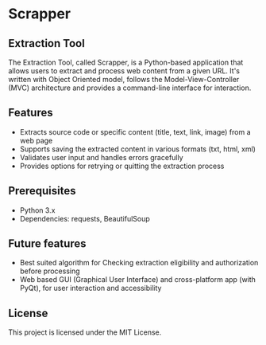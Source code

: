 # Scrapper

## Extraction Tool

The Extraction Tool, called Scrapper, is a Python-based application that allows users to extract and process web content from a given URL. It's written with Object Oriented model, follows the Model-View-Controller (MVC) architecture and provides a command-line interface for interaction.

## Features

- Extracts source code or specific content (title, text, link, image) from a web page
- Supports saving the extracted content in various formats (txt, html, xml)
- Validates user input and handles errors gracefully
- Provides options for retrying or quitting the extraction process

## Prerequisites

- Python 3.x
- Dependencies: requests, BeautifulSoup

## Future features

- Best suited algorithm for Checking extraction eligibility and authorization before processing
- Web based GUI (Graphical User Interface) and cross-platform app (with PyQt), for user interaction and accessibility

## License
This project is licensed under the MIT License.
